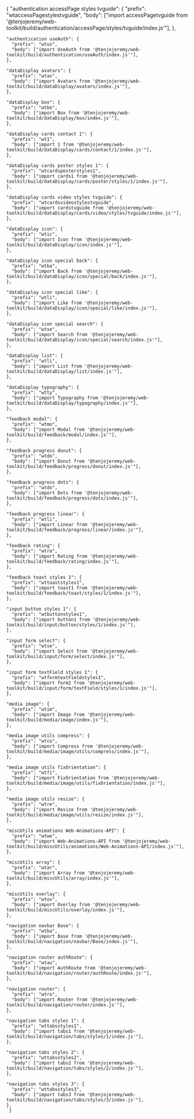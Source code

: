{ 
    "authentication accessPage styles tvguide": {
      "prefix": "wtaccessPagestylestvguide",
      "body": ["import accessPagetvguide from '@tenjojeremy/web-toolkit/build/authentication/accessPage/styles/tvguide/index.js'"],
    },
    
    "authentication useAuth": {
      "prefix": "wtus",
      "body": ["import UseAuth from '@tenjojeremy/web-toolkit/build/authentication/useAuth/index.js'"],
    },
    
    "dataDisplay avatars": {
      "prefix": "wtav",
      "body": ["import Avatars from '@tenjojeremy/web-toolkit/build/dataDisplay/avatars/index.js'"],
    },
    
    "dataDisplay box": {
      "prefix": "wtbo",
      "body": ["import Box from '@tenjojeremy/web-toolkit/build/dataDisplay/box/index.js'"],
    },
    
    "dataDisplay cards contact 1": {
      "prefix": "wt1",
      "body": ["import 1 from '@tenjojeremy/web-toolkit/build/dataDisplay/cards/contact/1/index.js'"],
    },
    
    "dataDisplay cards poster styles 1": {
      "prefix": "wtcardsposterstyles1",
      "body": ["import cards1 from '@tenjojeremy/web-toolkit/build/dataDisplay/cards/poster/styles/1/index.js'"],
    },
    
    "dataDisplay cards video styles tvguide": {
      "prefix": "wtcardsvideostylestvguide",
      "body": ["import cardstvguide from '@tenjojeremy/web-toolkit/build/dataDisplay/cards/video/styles/tvguide/index.js'"],
    },
    
    "dataDisplay icon": {
      "prefix": "wtic",
      "body": ["import Icon from '@tenjojeremy/web-toolkit/build/dataDisplay/icon/index.js'"],
    },
    
    "dataDisplay icon special back": {
      "prefix": "wtba",
      "body": ["import Back from '@tenjojeremy/web-toolkit/build/dataDisplay/icon/special/back/index.js'"],
    },
    
    "dataDisplay icon special like": {
      "prefix": "wtli",
      "body": ["import Like from '@tenjojeremy/web-toolkit/build/dataDisplay/icon/special/like/index.js'"],
    },
    
    "dataDisplay icon special search": {
      "prefix": "wtse",
      "body": ["import Search from '@tenjojeremy/web-toolkit/build/dataDisplay/icon/special/search/index.js'"],
    },
    
    "dataDisplay list": {
      "prefix": "wtli",
      "body": ["import List from '@tenjojeremy/web-toolkit/build/dataDisplay/list/index.js'"],
    },
    
    "dataDisplay typography": {
      "prefix": "wtty",
      "body": ["import Typography from '@tenjojeremy/web-toolkit/build/dataDisplay/typography/index.js'"],
    },
    
    "feedback modal": {
      "prefix": "wtmo",
      "body": ["import Modal from '@tenjojeremy/web-toolkit/build/feedback/modal/index.js'"],
    },
    
    "feedback progress donut": {
      "prefix": "wtdo",
      "body": ["import Donut from '@tenjojeremy/web-toolkit/build/feedback/progress/donut/index.js'"],
    },
    
    "feedback progress dots": {
      "prefix": "wtdo",
      "body": ["import Dots from '@tenjojeremy/web-toolkit/build/feedback/progress/dots/index.js'"],
    },
    
    "feedback progress linear": {
      "prefix": "wtli",
      "body": ["import Linear from '@tenjojeremy/web-toolkit/build/feedback/progress/linear/index.js'"],
    },
    
    "feedback rating": {
      "prefix": "wtra",
      "body": ["import Rating from '@tenjojeremy/web-toolkit/build/feedback/rating/index.js'"],
    },
    
    "feedback toast styles 1": {
      "prefix": "wttoaststyles1",
      "body": ["import toast1 from '@tenjojeremy/web-toolkit/build/feedback/toast/styles/1/index.js'"],
    },
    
    "input button styles 1": {
      "prefix": "wtbuttonstyles1",
      "body": ["import button1 from '@tenjojeremy/web-toolkit/build/input/button/styles/1/index.js'"],
    },
    
    "input form select": {
      "prefix": "wtse",
      "body": ["import Select from '@tenjojeremy/web-toolkit/build/input/form/select/index.js'"],
    },
    
    "input form textField styles 1": {
      "prefix": "wtformtextFieldstyles1",
      "body": ["import form1 from '@tenjojeremy/web-toolkit/build/input/form/textField/styles/1/index.js'"],
    },
    
    "media image": {
      "prefix": "wtim",
      "body": ["import Image from '@tenjojeremy/web-toolkit/build/media/image/index.js'"],
    },
    
    "media image utils compress": {
      "prefix": "wtco",
      "body": ["import Compress from '@tenjojeremy/web-toolkit/build/media/image/utils/compress/index.js'"],
    },
    
    "media image utils fixOrientation": {
      "prefix": "wtfi",
      "body": ["import FixOrientation from '@tenjojeremy/web-toolkit/build/media/image/utils/fixOrientation/index.js'"],
    },
    
    "media image utils resize": {
      "prefix": "wtre",
      "body": ["import Resize from '@tenjojeremy/web-toolkit/build/media/image/utils/resize/index.js'"],
    },
    
    "miscUtils animations Web-Animations-API": {
      "prefix": "wtwe",
      "body": ["import Web-Animations-API from '@tenjojeremy/web-toolkit/build/miscUtils/animations/Web-Animations-API/index.js'"],
    },
    
    "miscUtils array": {
      "prefix": "wtar",
      "body": ["import Array from '@tenjojeremy/web-toolkit/build/miscUtils/array/index.js'"],
    },
    
    "miscUtils overlay": {
      "prefix": "wtov",
      "body": ["import Overlay from '@tenjojeremy/web-toolkit/build/miscUtils/overlay/index.js'"],
    },
    
    "navigation navbar Base": {
      "prefix": "wtba",
      "body": ["import Base from '@tenjojeremy/web-toolkit/build/navigation/navbar/Base/index.js'"],
    },
    
    "navigation router authRoute": {
      "prefix": "wtau",
      "body": ["import AuthRoute from '@tenjojeremy/web-toolkit/build/navigation/router/authRoute/index.js'"],
    },
    
    "navigation router": {
      "prefix": "wtro",
      "body": ["import Router from '@tenjojeremy/web-toolkit/build/navigation/router/index.js'"],
    },
    
    "navigation tabs styles 1": {
      "prefix": "wttabsstyles1",
      "body": ["import tabs1 from '@tenjojeremy/web-toolkit/build/navigation/tabs/styles/1/index.js'"],
    },
    
    "navigation tabs styles 2": {
      "prefix": "wttabsstyles2",
      "body": ["import tabs2 from '@tenjojeremy/web-toolkit/build/navigation/tabs/styles/2/index.js'"],
    },
    
    "navigation tabs styles 3": {
      "prefix": "wttabsstyles3",
      "body": ["import tabs3 from '@tenjojeremy/web-toolkit/build/navigation/tabs/styles/3/index.js'"],
    },
     }